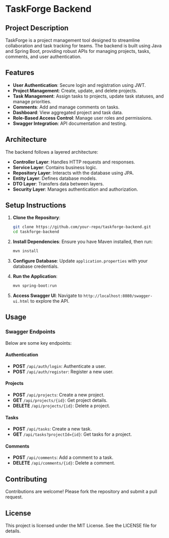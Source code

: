 # TaskForge Backend

## Project Description
TaskForge is a project management tool designed to streamline collaboration and task tracking for teams. The backend is built using Java and Spring Boot, providing robust APIs for managing projects, tasks, comments, and user authentication.

## Features
- **User Authentication**: Secure login and registration using JWT.
- **Project Management**: Create, update, and delete projects.
- **Task Management**: Assign tasks to projects, update task statuses, and manage priorities.
- **Comments**: Add and manage comments on tasks.
- **Dashboard**: View aggregated project and task data.
- **Role-Based Access Control**: Manage user roles and permissions.
- **Swagger Integration**: API documentation and testing.

## Architecture
The backend follows a layered architecture:
- **Controller Layer**: Handles HTTP requests and responses.
- **Service Layer**: Contains business logic.
- **Repository Layer**: Interacts with the database using JPA.
- **Entity Layer**: Defines database models.
- **DTO Layer**: Transfers data between layers.
- **Security Layer**: Manages authentication and authorization.

## Setup Instructions
1. **Clone the Repository**:
   ```bash
   git clone https://github.com/your-repo/taskforge-backend.git
   cd taskforge-backend
   ```

2. **Install Dependencies**:
   Ensure you have Maven installed, then run:
   ```bash
   mvn install
   ```

3. **Configure Database**:
   Update `application.properties` with your database credentials.

4. **Run the Application**:
   ```bash
   mvn spring-boot:run
   ```

5. **Access Swagger UI**:
   Navigate to `http://localhost:8080/swagger-ui.html` to explore the API.

## Usage
### Swagger Endpoints
Below are some key endpoints:

#### Authentication
- **POST** `/api/auth/login`: Authenticate a user.
- **POST** `/api/auth/register`: Register a new user.

#### Projects
- **POST** `/api/projects`: Create a new project.
- **GET** `/api/projects/{id}`: Get project details.
- **DELETE** `/api/projects/{id}`: Delete a project.

#### Tasks
- **POST** `/api/tasks`: Create a new task.
- **GET** `/api/tasks?projectId={id}`: Get tasks for a project.

#### Comments
- **POST** `/api/comments`: Add a comment to a task.
- **DELETE** `/api/comments/{id}`: Delete a comment.

## Contributing
Contributions are welcome! Please fork the repository and submit a pull request.

## License
This project is licensed under the MIT License. See the LICENSE file for details.
